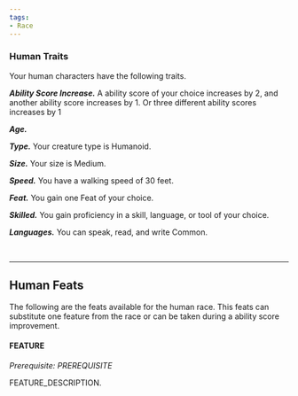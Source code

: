 ```yaml
---
tags:
- Race
---
```



### Human Traits
Your human characters have the following traits.

***Ability Score Increase.***
A ability score of your choice increases by 2, and another ability score increases by 1. Or three different ability scores increases by 1 

***Age.***

***Type.***
Your creature type is Humanoid.

***Size.***
Your size is Medium.

***Speed.***
You have a walking speed of 30 feet.

***Feat.***
You gain one Feat of your choice.

***Skilled.***
You gain proficiency in a skill, language, or tool of your choice.

***Languages.***
You can speak, read, and write Common.



<br>
<hr>

## Human Feats
The following are the feats available for the human race. This feats can substitute one feature from the race or can be taken during a ability score improvement.


#### FEATURE
*Prerequisite: PREREQUISITE*

FEATURE_DESCRIPTION.